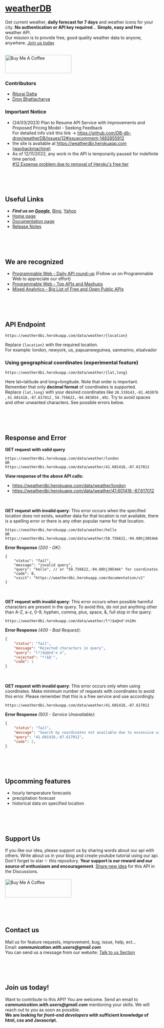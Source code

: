 # [weatherDB](https://weatherdbi.herokuapp.com)
Get current weather, **daily forecast for 7 days** and weather icons for your city. **No authentication or API key required**... **Simple, easy and free** weather API.<br>
Our mission is to provide free, good quality weather data to anyone, anywhere. [Join us today](#join-us-today)

<br>
<a href="https://www.buymeacoffee.com/weatherdbi" target="_blank"><img src="https://cdn.buymeacoffee.com/buttons/v2/default-yellow.png" alt="Buy Me A Coffee" style="height: 60px !important;width: 217px !important;" ></a>

### Contributors
- [Rituraj Datta](https://github.com/riturajcodes)
- [Dron Bhattacharya](https://github.com/DB-db-dron/)

### Important Notice
- (24/03/2023) Plan to Resume API Service with Improvements and Proposed Pricing Model - Seeking Feedback <br>
For detailed info visit this link -> https://github.com/DB-db-dron/weatherDB/issues/12#issuecomment-1482855912
- the site is available at [https://weatherdbi.herokuapp.com (waybackmachine)](https://web.archive.org/web/20221020085710/https://weatherdbi.herokuapp.com/)
- As of 12/11/2022, any work in the API is temporarily paused for indefinite time period.<br>
[#12 Expense problem due to removal of Heroku's free tier](https://github.com/DB-db-dron/weatherDB/issues/12)

<br><br><br>
## Useful Links
- **_Find us on_** [**_Google_**](https://www.google.com/search?q=site%3Aweatherdbi.herokuapp.com), [Bing](https://www.bing.com/search?q=site%3Aweatherdbi.herokuapp.com), [Yahoo](https://search.yahoo.com/search?p=site:weatherdbi.herokuapp.com)
- [Home page](https://weatherdbi.herokuapp.com)
- [Documentation page](https://weatherdbi.herokuapp.com/documentation/v1)
- [Release Notes](https://weatherdbi.herokuapp.com/release-notes)

<br><br><br>
## We are recognized
- [Programmable Web - Daily API round-up](https://www.programmableweb.com/news/daily-api-roundup-bauen-weatherdb-traqo-nextform/brief/2022/01/30#:~:text=weatherdb%20API) (Follow us on Programmable Web to appreciate our effort)
- [Programmable Web - Top APIs and Mashups](https://www.programmableweb.com/category/top-apis#:~:text=weatherDB)
- [Mixed Analytics - Big List of Free and Open Public APIs](https://mixedanalytics.com/blog/list-actually-free-open-no-auth-needed-apis/#:~:text=weatherDB)

<br><br><br>
## API Endpoint
```
https://weatherdbi.herokuapp.com/data/weather/{location}
```
Replace `{location}` with the required location. <br>
For example: london, newyork, us, papuanewguinea, sanmarino, elsalvador

### Using geographical coordinates (experimental feature)
```
https://weatherdbi.herokuapp.com/data/weather/{lat,long}
```
Here lat=latitude and long=longitude. Note that order is important. Remember that only **decimal format** of coordinates is supported.<br>
Replace `{lat,long}` with your desired coordinates like `28.539143,-81.403076` , `41.601418,-87.617012` , `58.756622,-94.083054` , etc. Try to avoid spaces and other unwanted characters. See possible errors below.

<br><br><br>
## Response and Error
**GET request with valid query**
```
https://weatherdbi.herokuapp.com/data/weather/london
OR
https://weatherdbi.herokuapp.com/data/weather/41.601418,-87.617012
```
**View response of the above API calls:**<br>
- https://weatherdbi.herokuapp.com/data/weather/london
- https://weatherdbi.herokuapp.com/data/weather/41.601418,-87.617012

<br><br>
**GET request with invalid query**: This error occurs when the specified location does not exists, weather data for that location is not available, there is a spelling error or there is any other popular name for that location.
```
https://weatherdbi.herokuapp.com/data/weather/hello
OR
https://weatherdbi.herokuapp.com/data/weather/58.756622,-94.08hj3054mk
```
**Error Response** *(200 - OK)*:
```cjson
{
    "status": "fail",
    "message": "invalid query",
    "query": "hello", // or "58.756622,-94.08hj3054mk" for coordinates
    "code": 0,
    "visit": "https://weatherdbi.herokuapp.com/documentation/v1"
}
```

<br><br>
**GET request with invalid query**: This error occurs when possible harmful characters are present in the query. To avoid this, do not put anything other than A-Z, a-z, 0-9, hyphen, comma, plus, space, &, full stop in the query.
```
https://weatherdbi.herokuapp.com/data/weather/l*)$o@nd'o%20n
```
**Error Response** *(400 - Bad Request)*:
```json
{
    "status": "fail",
    "message": "Rejected characters in query",
    "query": "l*)$o@nd'o n",
    "rejected": "*)$@'",
    "code": 1
}
```

<br><br>
**GET request with invalid query**: This error occurs only when using coordinates. Make minimum number of requests with coordinates to avoid this error. Please remember that this is a free service and use accordingly.
```
https://weatherdbi.herokuapp.com/data/weather/41.601418,-87.617012
```
**Error Response** *(503 - Service Unavailable)*:
```json
{
    "status": "fail",
    "message": "Search by coordinates not available due to excessive use of this feature. Try after sometime or avail other methods available",
    "query": "41.601418,-87.617012",
    "code": 2,
}
```

<br><br><br>
## Upcomming features
- hourly temperature forecasts
- precipitation forecast
- historical data on specified location

<br><br><br>
## Support Us
If you like our idea, please support us by sharing words about our api with others. Write about us in your blog and create youtube tutorial using our api. Don't forget to star ✨ this repository. **Your support is our reward and our source of enthusiasm and encouragement**. [Share new idea](https://github.com/DB-db-dron/weatherDB/discussions/new?category=ideas) for this API in the Discussions.
<br><br>
<a href="https://www.buymeacoffee.com/weatherdbi" target="_blank"><img src="https://cdn.buymeacoffee.com/buttons/v2/default-yellow.png" alt="Buy Me A Coffee" style="height: 60px !important;width: 217px !important;" ></a>

<br><br><br>
## Contact us
Mail us for feature requests, improvement, bug, issue, help, ect...<br>
Email: **_communication.with.users@gmail.com_**<br>
You can send us a message from our website: [Talk to us Section](https://weatherdbi.herokuapp.com/#:~:text=talk%20to%20us)


<br><br><br>
## Join us today!
Want to contribute to this API? You are welcome. Send an email to **_communication.with.users@gmail.com_** mentioning your skills. We will reach out to you as soon as possible.<br>
**We are looking for _front-end developers_ with sufficient knowledge of html, css and Javascript.**
